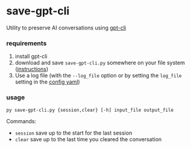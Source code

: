 # save-gpt-cli

Utility to preserve AI conversations using [gpt-cli](https://github.com/kharvd/gpt-cli)

### requirements

1. install gpt-cli
1. download and save `save-gpt-cli.py` somewhere on your file system
   ([instructions](https://github.com/kharvd/gpt-cli/blob/main/README.md#installation))
1. Use a log file (with the `--log_file` option or by setting the `log_file`
   setting in the [config
yaml](https://github.com/kharvd/gpt-cli/blob/main/README.md#Configuration))

### usage

```shell
py save-gpt-cli.py {session,clear} [-h] input_file output_file
```

Commands:

- `session` save up to the start for the last session
- `clear` save up to the last time you cleared the conversation
